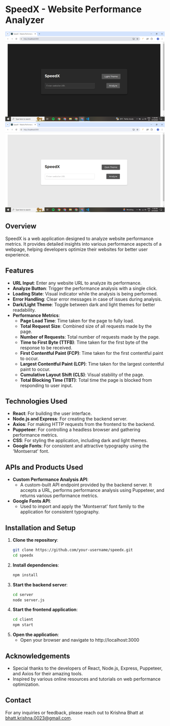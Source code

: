 # SpeedX - Website Performance Analyzer

![SpeedX](./frontend/dark_speedx.png)![SpeedX](./frontend/light_speedx.png)

## Overview

SpeedX is a web application designed to analyze website performance metrics. It provides detailed insights into various performance aspects of a webpage, helping developers optimize their websites for better user experience.

## Features

- **URL Input**: Enter any website URL to analyze its performance.
- **Analyze Button**: Trigger the performance analysis with a single click.
- **Loading State**: Visual indicator while the analysis is being performed.
- **Error Handling**: Clear error messages in case of issues during analysis.
- **Dark/Light Theme**: Toggle between dark and light themes for better readability.
- **Performance Metrics**:
  - **Page Load Time**: Time taken for the page to fully load.
  - **Total Request Size**: Combined size of all requests made by the page.
  - **Number of Requests**: Total number of requests made by the page.
  - **Time to First Byte (TTFB)**: Time taken for the first byte of the response to be received.
  - **First Contentful Paint (FCP)**: Time taken for the first contentful paint to occur.
  - **Largest Contentful Paint (LCP)**: Time taken for the largest contentful paint to occur.
  - **Cumulative Layout Shift (CLS)**: Visual stability of the page.
  - **Total Blocking Time (TBT)**: Total time the page is blocked from responding to user input.

## Technologies Used

- **React**: For building the user interface.
- **Node.js and Express**: For creating the backend server.
- **Axios**: For making HTTP requests from the frontend to the backend.
- **Puppeteer**: For controlling a headless browser and gathering performance metrics.
- **CSS**: For styling the application, including dark and light themes.
- **Google Fonts**: For consistent and attractive typography using the 'Montserrat' font.

## APIs and Products Used

- **Custom Performance Analysis API**:
  - A custom-built API endpoint provided by the backend server. It accepts a URL, performs performance analysis using Puppeteer, and returns various performance metrics.
- **Google Fonts API**:
  - Used to import and apply the 'Montserrat' font family to the application for consistent typography.

## Installation and Setup

1. **Clone the repository**:
   ```sh
   git clone https://github.com/your-username/speedx.git
   cd speedx
   ```
2. **Install dependencies**:
   ```sh
   npm install
   ```
3. **Start the backend server**:
   ```sh
   cd server
   node server.js
   ```
4. **Start the frontend application**:
   ```sh
   cd client
   npm start
   ```
5. **Open the application**:
   - Open your browser and navigate to http://localhost:3000

## Acknowledgements

- Special thanks to the developers of React, Node.js, Express, Puppeteer, and Axios for their amazing tools.
- Inspired by various online resources and tutorials on web performance optimization.

## Contact

For any inquiries or feedback, please reach out to Krishna Bhatt at bhatt.krishna.0023@gmail.com.
